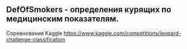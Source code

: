 ## DefOfSmokers - определения курящих по медицинским показателям. 
Cоревнования Kaggle https://www.kaggle.com/competitions/leopard-challenge-classification

